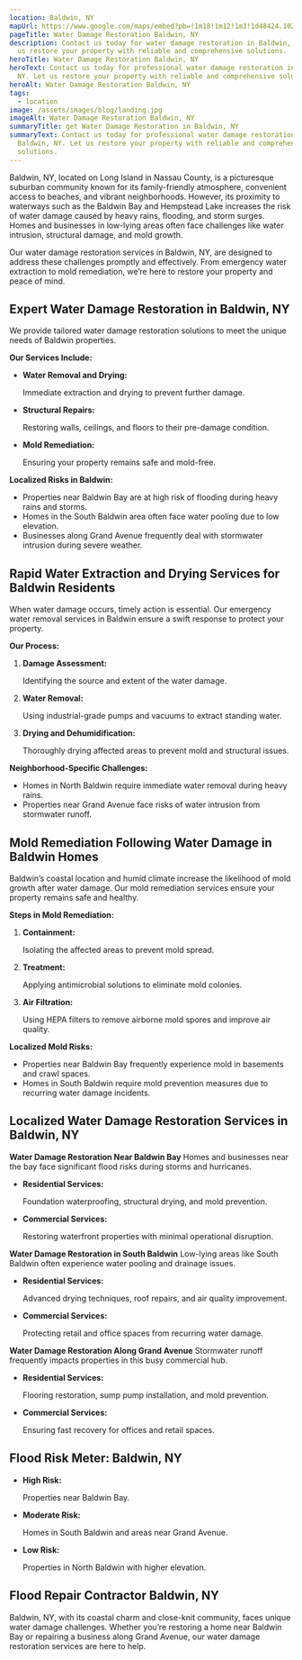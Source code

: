 ```yaml
---
location: Baldwin, NY
mapUrl: https://www.google.com/maps/embed?pb=!1m18!1m12!1m3!1d48424.102302248946!2d-73.65155036147293!3d40.66280999785073!2m3!1f0!2f0!3f0!3m2!1i1024!2i768!4f13.1!3m3!1m2!1s0x89c27b8464639c99%3A0x17629ccbf98966bf!2sBaldwin%2C%20NY!5e0!3m2!1sen!2sus!4v1735532936530!5m2!1sen!2sus
pageTitle: Water Damage Restoration Baldwin, NY
description: Contact us today for water damage restoration in Baldwin, NY. Let
  us restore your property with reliable and comprehensive solutions.
heroTitle: Water Damage Restoration Baldwin, NY
heroText: Contact us today for professional water damage restoration in Baldwin,
  NY. Let us restore your property with reliable and comprehensive solutions.
heroAlt: Water Damage Restoration Baldwin, NY
tags:
  - location
image: /assets/images/blog/landing.jpg
imageAlt: Water Damage Restoration Baldwin, NY
summaryTitle: get Water Damage Restoration in Baldwin, NY
summaryText: Contact us today for professional water damage restoration in
  Baldwin, NY. Let us restore your property with reliable and comprehensive
  solutions.
---
```

Baldwin, NY, located on Long Island in Nassau County, is a picturesque suburban community known for its family-friendly atmosphere, convenient access to beaches, and vibrant neighborhoods. However, its proximity to waterways such as the Baldwin Bay and Hempstead Lake increases the risk of water damage caused by heavy rains, flooding, and storm surges. Homes and businesses in low-lying areas often face challenges like water intrusion, structural damage, and mold growth.

Our water damage restoration services in Baldwin, NY, are designed to address these challenges promptly and effectively. From emergency water extraction to mold remediation, we’re here to restore your property and peace of mind.

## **Expert Water Damage Restoration in Baldwin, NY**

We provide tailored water damage restoration solutions to meet the unique needs of Baldwin properties.

**Our Services Include:**

* **Water Removal and Drying:**

   Immediate extraction and drying to prevent further damage.
* **Structural Repairs:**

   Restoring walls, ceilings, and floors to their pre-damage condition.
* **Mold Remediation:**

   Ensuring your property remains safe and mold-free.

**Localized Risks in Baldwin:**

* Properties near Baldwin Bay are at high risk of flooding during heavy rains and storms.
* Homes in the South Baldwin area often face water pooling due to low elevation.
* Businesses along Grand Avenue frequently deal with stormwater intrusion during severe weather.

## **Rapid Water Extraction and Drying Services for Baldwin Residents**

When water damage occurs, timely action is essential. Our emergency water removal services in Baldwin ensure a swift response to protect your property.

**Our Process:**

1. **Damage Assessment:**

    Identifying the source and extent of the water damage.
2. **Water Removal:**

    Using industrial-grade pumps and vacuums to extract standing water.
3. **Drying and Dehumidification:**

    Thoroughly drying affected areas to prevent mold and structural issues.

**Neighborhood-Specific Challenges:**

* Homes in North Baldwin require immediate water removal during heavy rains.
* Properties near Grand Avenue face risks of water intrusion from stormwater runoff.

## **Mold Remediation Following Water Damage in Baldwin Homes**

Baldwin’s coastal location and humid climate increase the likelihood of mold growth after water damage. Our mold remediation services ensure your property remains safe and healthy.

**Steps in Mold Remediation:**

1. **Containment:**

    Isolating the affected areas to prevent mold spread.
2. **Treatment:**

    Applying antimicrobial solutions to eliminate mold colonies.
3. **Air Filtration:**

    Using HEPA filters to remove airborne mold spores and improve air quality.

**Localized Mold Risks:**

* Properties near Baldwin Bay frequently experience mold in basements and crawl spaces.
* Homes in South Baldwin require mold prevention measures due to recurring water damage incidents.

## **Localized Water Damage Restoration Services in Baldwin, NY**

**Water Damage Restoration Near Baldwin Bay**
Homes and businesses near the bay face significant flood risks during storms and hurricanes.

* **Residential Services:**

   Foundation waterproofing, structural drying, and mold prevention.
* **Commercial Services:**

   Restoring waterfront properties with minimal operational disruption.

**Water Damage Restoration in South Baldwin**
Low-lying areas like South Baldwin often experience water pooling and drainage issues.

* **Residential Services:**

   Advanced drying techniques, roof repairs, and air quality improvement.
* **Commercial Services:**

   Protecting retail and office spaces from recurring water damage.

**Water Damage Restoration Along Grand Avenue**
Stormwater runoff frequently impacts properties in this busy commercial hub.

* **Residential Services:**

   Flooring restoration, sump pump installation, and mold prevention.
* **Commercial Services:**

   Ensuring fast recovery for offices and retail spaces.

## **Flood Risk Meter: Baldwin, NY**

* **High Risk:**

   Properties near Baldwin Bay.
* **Moderate Risk:**

   Homes in South Baldwin and areas near Grand Avenue.
* **Low Risk:**

   Properties in North Baldwin with higher elevation.

## **Flood Repair Contractor Baldwin, NY**

Baldwin, NY, with its coastal charm and close-knit community, faces unique water damage challenges. Whether you’re restoring a home near Baldwin Bay or repairing a business along Grand Avenue, our water damage restoration services are here to help.

